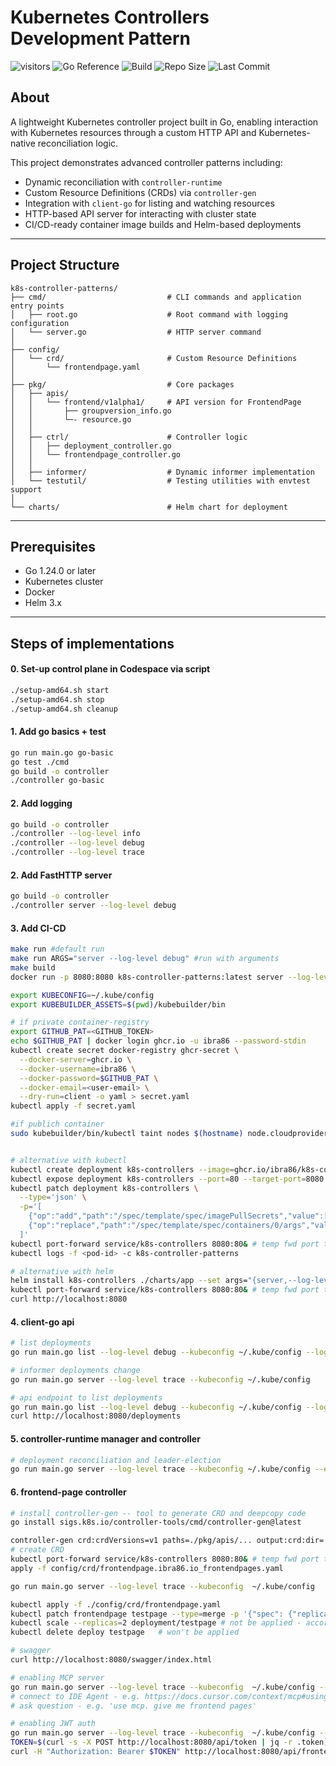 # Kubernetes Controllers Development Pattern

![visitors](https://visitor-badge.laobi.icu/badge?page_id=ibra86.k8s-controller-patterns)
![Go Reference](https://img.shields.io/badge/go-reference-blue?logo=go)
![Build](https://github.com/ibra86/k8s-controller-patterns/actions/workflows/ci.yml/badge.svg)
![Repo Size](https://img.shields.io/github/repo-size/ibra86/k8s-controller-patterns)
![Last Commit](https://img.shields.io/github/last-commit/ibra86/k8s-controller-patterns)

## About

A lightweight Kubernetes controller project built in Go, enabling interaction with Kubernetes resources through a custom HTTP API and Kubernetes-native reconciliation logic.

This project demonstrates advanced controller patterns including:

- Dynamic reconciliation with `controller-runtime`
- Custom Resource Definitions (CRDs) via `controller-gen`
- Integration with `client-go` for listing and watching resources
- HTTP-based API server for interacting with cluster state
- CI/CD-ready container image builds and Helm-based deployments

---

## Project Structure

```text
k8s-controller-patterns/
├── cmd/                           # CLI commands and application entry points
│   ├── root.go                    # Root command with logging configuration
│   └── server.go                  # HTTP server command
│
├── config/
│   └── crd/                       # Custom Resource Definitions
│       └── frontendpage.yaml
│
├── pkg/                           # Core packages
│   ├── apis/
│   │   └── frontend/v1alpha1/     # API version for FrontendPage
│   │       ├── groupversion_info.go
│   │       └─- resource.go
│   │
│   ├── ctrl/                      # Controller logic
│   │   ├── deployment_controller.go
│   │   └── frontendpage_controller.go
│   │
│   ├── informer/                  # Dynamic informer implementation
│   └── testutil/                  # Testing utilities with envtest support
│
└── charts/                        # Helm chart for deployment
```

---

## Prerequisites

- Go 1.24.0 or later
- Kubernetes cluster
- Docker
- Helm 3.x

---

## Steps of implementations

#### 0. Set-up control plane in Codespace via script

```bash
./setup-amd64.sh start
./setup-amd64.sh stop
./setup-amd64.sh cleanup
```

#### 1. Add go basics + test

```bash
go run main.go go-basic
go test ./cmd
go build -o controller
./controller go-basic
```

#### 2. Add logging

```bash
go build -o controller
./controller --log-level info
./controller --log-level debug
./controller --log-level trace
```

#### 2. Add FastHTTP server

```bash
go build -o controller
./controller server --log-level debug
```

#### 3. Add CI-CD

```bash
make run #default run
make run ARGS="server --log-level debug" #run with arguments
make build
docker run -p 8080:8080 k8s-controller-patterns:latest server --log-level debug

export KUBECONFIG=~/.kube/config
export KUBEBUILDER_ASSETS=$(pwd)/kubebuilder/bin

# if private container-registry
export GITHUB_PAT=<GITHUB_TOKEN>
echo $GITHUB_PAT | docker login ghcr.io -u ibra86 --password-stdin
kubectl create secret docker-registry ghcr-secret \
  --docker-server=ghcr.io \
  --docker-username=ibra86 \
  --docker-password=$GITHUB_PAT \
  --docker-email=<user-email> \
  --dry-run=client -o yaml > secret.yaml
kubectl apply -f secret.yaml

#if publich container
sudo kubebuilder/bin/kubectl taint nodes $(hostname) node.cloudprovider.kubernetes.io/uninitialized=true:NoSchedule


# alternative with kubectl
kubectl create deployment k8s-controllers --image=ghcr.io/ibra86/k8s-controller-patterns:latest
kubectl expose deployment k8s-controllers --port=80 --target-port=8080 # creates a service
kubectl patch deployment k8s-controllers \
  --type='json' \
  -p='[
    {"op":"add","path":"/spec/template/spec/imagePullSecrets","value":[{"name":"ghcr-secret"}]},
    {"op":"replace","path":"/spec/template/spec/containers/0/args","value":["server","--log-level","debug"]}
  ]'
kubectl port-forward service/k8s-controllers 8080:80& # temp fwd port to a pod
kubectl logs -f <pod-id> -c k8s-controller-patterns

# alternative with helm
helm install k8s-controllers ./charts/app --set args="{server,--log-level,debug}"
kubectl port-forward service/k8s-controllers 8080:80& # temp fwd port to a pod
curl http://localhost:8080
```

#### 4. client-go api

```bash
# list deployments
go run main.go list --log-level debug --kubeconfig ~/.kube/config --log-level debug

# informer deployments change
go run main.go server --log-level trace --kubeconfig ~/.kube/config

# api endpoint to list deployments
go run main.go list --log-level debug --kubeconfig ~/.kube/config --log-level
curl http://localhost:8080/deployments
```

#### 5. controller-runtime manager and controller

```bash
# deployment reconciliation and leader-election
go run main.go server --log-level trace --kubeconfig ~/.kube/config --enable-leader-election=false --metrics-port=9090
```

#### 6. frontend-page controller

```bash
# install controller-gen -- tool to generate CRD and deepcopy code
go install sigs.k8s.io/controller-tools/cmd/controller-gen@latest

controller-gen crd:crdVersions=v1 paths=./pkg/apis/... output:crd:dir=./config/crd object paths=./pkg/apis/...
# create CRD
kubectl port-forward service/k8s-controllers 8080:80& # temp fwd port to a pod
apply -f config/crd/frontendpage.ibra86.io_frontendpages.yaml

go run main.go server --log-level trace --kubeconfig  ~/.kube/config

kubectl apply -f ./config/crd/frontendpage.yaml
kubectl patch frontendpage testpage --type=merge -p '{"spec": {"replicas": 3}}'
kubectl scale --replicas=2 deployment/testpage # not be applied - according to the state of reconcile.loop
kubectl delete deploy testpage   # won't be applied

# swagger
curl http://localhost:8080/swagger/index.html

# enabling MCP server
go run main.go server --log-level trace --kubeconfig  ~/.kube/config --enable-mcp
# connect to IDE Agent - e.g. https://docs.cursor.com/context/mcp#using-mcp-json
# ask question - e.g. 'use mcp. give me frontend pages'

# enabling JWT auth
go run main.go server --log-level trace --kubeconfig  ~/.kube/config --enable-leader-election=0 --jwt-secret "my-secret"
TOKEN=$(curl -s -X POST http://localhost:8080/api/token | jq -r .token)
curl -H "Authorization: Bearer $TOKEN" http://localhost:8080/api/frontendpages
```
